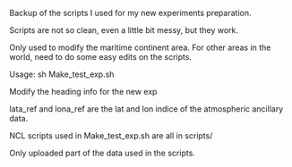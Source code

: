 Backup of the scripts I used for my new experiments preparation.

Scripts are not so clean, even a little bit messy, but they work.

Only used to modify the maritime continent area. For other areas in the world, need to do some easy edits on the scripts.



Usage: sh Make_test_exp.sh

Modify the heading info for the new exp

lata_ref and lona_ref are the lat and lon indice of the atmospheric ancillary data.



NCL scripts used in Make_test_exp.sh are all in scripts/

Only uploaded part of the data used in the scripts. 
